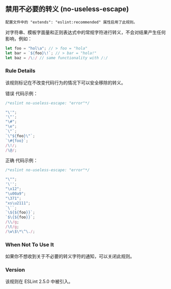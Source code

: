 ## 禁用不必要的转义 (no-useless-escape)

```配置文件中的 "extends": "eslint:recommended" 属性启用了此规则。```

对字符串、模板字面量和正则表达式中的常规字符进行转义，不会对结果产生任何影响，例如：
```js
let foo = "hol\a"; // > foo = "hola"
let bar = `${foo}\!`; // > bar = "hola!"
let baz = /\:/ // same functionality with /:/
```

### Rule Details
该规则标记在不改变代码行为的情况下可以安全移除的转义。

错误 代码示例：
```js
/*eslint no-useless-escape: "error"*/

"\'";
'\"';
"\#";
"\e";
`\"`;
`\"${foo}\"`;
`\#{foo}`;
/\!/;
/\@/;
```

正确 代码示例：
```js
/*eslint no-useless-escape: "error"*/

"\"";
'\'';
"\x12";
"\u00a9";
"\371";
"xs\u2111";
`\``;
`\${${foo}}`;
`$\{${foo}}`;
/\\/g;
/\t/g;
/\w\$\*\^\./;
```

### When Not To Use It
如果你不想收到关于不必要的转义字符的通知，可以关闭此规则。

### Version
该规则在 ESLint 2.5.0 中被引入。

